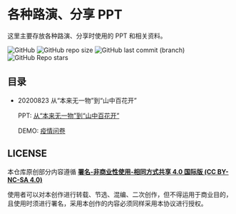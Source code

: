# 各种路演、分享 PPT

这里主要存放各种路演、分享时使用的 PPT 和相关资料。

![GitHub](https://img.shields.io/badge/LICENSE-CC%20BY--NC--SA%204.0-yellowgreen?style=flat-square) ![GitHub repo size](https://img.shields.io/github/repo-size/stevending1st/share-docs?style=flat-square) ![GitHub last commit (branch)](https://img.shields.io/github/last-commit/stevending1st/share-docs/main?style=flat-square) ![GitHub Repo stars](https://img.shields.io/github/stars/stevending1st/share-docs?style=social)

## 目录

- 20200823 从“本来无一物”到“山中百花开”

  PPT: [从“本来无一物”到“山中百花开”][从“本来无一物”到“山中百花开”]

  DEMO: [疫情问卷][疫情问卷]

## LICENSE

本仓库原创部分内容遵循 **[署名-非商业性使用-相同方式共享 4.0 国际版 (CC BY-NC-SA 4.0)][LICENSE]**

使用者可以对本创作进行转载、节选、混编、二次创作，但不得运用于商业目的，且使用时须进行署名，采用本创作的内容必须同样采用本协议进行授权。

[LICENSE]: /LICENSE
[从“本来无一物”到“山中百花开”]: https://stevending1st.github.io/share-docs/20200823/dist/0to1.html#slide=1
[疫情问卷]: https://stevending1st.github.io/share-docs/20200823/demo/qn.html
